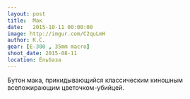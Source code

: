 ```yaml
---
layout: post
title:  Мак
date:   2015-10-11 00:00:00
image: http://imgur.com/C2quLmH
author: К.С.
gear: [E-300 , 35mm macro]
shoot_date: 2015-08-11
location: Ёльбаза
---
```


Бутон мака, прикидывающийся классическим киношным всепожирающим цветочком-убийцей.
